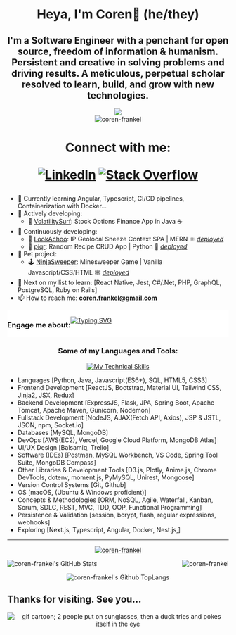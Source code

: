 <h1 align=center>Heya, I'm Coren🌽 (he/they)</h1>

<h2 align=center>I'm a Software Engineer with a penchant for open source, freedom of information & humanism. Persistent and creative in solving problems and driving results. A meticulous, perpetual scholar resolved to learn, build, and grow with new technologies.</h2>
<div align="center"><img src="https://i.giphy.com/media/GsiBgbwZAsWsg/giphy.webp" rel="sesame street yippers computer download gif"><br/>
<img src="https://komarev.com/ghpvc/?username=coren-frankel&label=Profile%20views&color=0e75b6&style=plastic" alt="coren-frankel" />
</div>

<h1 align=center>Connect with me:
  
[![LinkedIn](https://img.shields.io/badge/linkedin-%230077B5.svg?style=plastic&logo=linkedin&logoColor=white)](https://linkedin.com/in/coren-frankel)
[![Stack Overflow](https://img.shields.io/badge/-stackoverflow-FE7A16?style=plastic&logo=stack-overflow&logoColor=black)](https://stackoverflow.com/users/19356052/unclebabykern?tab=profile)
  
</h1>

- 💭 Currently learning Angular, Typescript, CI/CD pipelines, Containerization with Docker...
- 🦫 Actively developing: 
  + 🌊 <a href="https://github.com/coren-frankel/VolatilitySurf">VolatilitySurf</a>: Stock Options Finance App in Java ☕  
- 🔁 Continuously developing:
  + 🤧 <a href="https://github.com/coren-frankel/LookAchoo">LookAchoo</a>: IP Geolocal Sneeze Context SPA | MERN ⚛️ <a href="https://look-achoo.vercel.app">*deployed*</a>
  + 🥨 <a href="https://github.com/coren-frankel/meal_picker">piqr</a>: Random Recipe CRUD App | Python 🐍 <a href="http://3.101.63.102/">*deployed*</a>
- 🔫 Pet project: 
  - 🕹️ <a href="https://github.com/coren-frankel/NinjaSweeper">NinjaSweeper</a>: Minesweeper Game | Vanilla Javascript/CSS/HTML 🕸️ <a href="https://coren-frankel.github.io/NinjaSweeper/">*deployed*</a>
- 🔮 Next on my list to learn: [React Native, Jest, C#/.Net, PHP, GraphQL, PostgreSQL, Ruby on Rails]
- 📫 How to reach me: **coren.frankel@gmail.com**
<div align=center style="display: flex; background-color: white;">
<h3>Engage me about:</h3>

[![Typing SVG](https://readme-typing-svg.demolab.com/?lines=Horror,+Science+Fiction,+Fantasy;Existentialism,+Absurdism,+Nihilism;Ethics,+Logic,+Metaphysics;Puzzle/Story-Driven+Games;Satire/Drama,+Comedy/Tragedy;Feminism,+Inclusivity,+Activism)](https://git.io/typing-svg)
</div>
<h3 align="center">Some of my Languages and Tools:</h3>
<p align=center>
  <a href="https://skillicons.dev">
    <img src="https://skillicons.dev/icons?i=git,md,bash,vscode,html,css,js,py,flask,regex,vim,nginx,aws,bootstrap,mysql,java,spring,eclipse,maven,hibernate,d3,nodejs,react,redux,express,gcp,materialui,mongodb,vercel,nextjs,jquery,tailwind&perline=8" alt="My Technical Skills">
  </a>
</p>

<ul>
<li>Languages [Python, Java, Javascript(ES6+), SQL, HTML5, CSS3]</li>
<li>Frontend Development [ReactJS, Bootstrap, Material UI, Tailwind CSS, Jinja2, JSX, Redux]</li>
<li>Backend Development [ExpressJS, Flask, JPA, Spring Boot, Apache Tomcat, Apache Maven, Gunicorn, Nodemon]</li>
<li>Fullstack Development [NodeJS, AJAX(Fetch API, Axios), JSP & JSTL, JSON, npm, Socket.io]
<li>Databases [MySQL, MongoDB]</li>
<li>DevOps [AWS(EC2), Vercel, Google Cloud Platform, MongoDB Atlas]</li>
<li>UI/UX Design [Balsamiq, Trello]</li>
<li>Software (IDEs) [Postman, MySQL Workbench, VS Code, Spring Tool Suite, MongoDB Compass]</li>
<li>Other Libraries & Development Tools [D3.js, Plotly, Anime.js, Chrome DevTools, dotenv, moment.js, PyMySQL, Unirest, Mongoose]</li>
<li>Version Control Systems [Git, Github]</li>
<li>OS [macOS, (Ubuntu & Windows proficient)]</li>
<li>Concepts & Methodologies [ORM, NoSQL, Agile, Waterfall, Kanban, Scrum, SDLC, REST, MVC, TDD, OOP, Functional Programming]</li>
<li>Persistence & Validation [session, bcrypt, flash, regular expressions, webhooks]</li>
<li>Exploring [Next.js, Typescript, Angular, Docker, Nest.js,]</li>
</ul>

<hr/>
<div align="center">
  <p align="center"> <a href="https://github.com/ryo-ma/github-profile-trophy"><img src="https://github-profile-trophy.vercel.app/?username=coren-frankel&column=-1&theme=dark_lover" alt="coren-frankel" /></a> </p>
  <p style="display: flex; justify-content: space-between;"><img alt="coren-frankel's GitHub Stats" src="https://github-readme-stats.vercel.app/api?username=coren-frankel&theme=outrun&show_icons=true" />
  <img src="https://github-readme-streak-stats.herokuapp.com/?user=coren-frankel&layout=compact&show_icons=true&theme=yeblu" alt="coren-frankel" /></p>
  <p><img alt="coren-frankel's Github TopLangs" src="https://github-readme-stats.vercel.app/api/top-langs/?username=coren-frankel&layout=compact&theme=cobalt2&show_icons=true" /></p>
</div>

## Thanks for visiting. See you...

<div align=center>
<img src="https://i.giphy.com/media/GHeV8BGjJAAWk/giphy.webp" alt="gif cartoon; 2 people put on sunglasses, then a duck tries and pokes itself in the eye">
</div>
